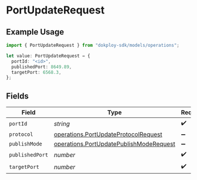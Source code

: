 # PortUpdateRequest

## Example Usage

```typescript
import { PortUpdateRequest } from "dokploy-sdk/models/operations";

let value: PortUpdateRequest = {
  portId: "<id>",
  publishedPort: 8649.89,
  targetPort: 6568.3,
};
```

## Fields

| Field                                                                                              | Type                                                                                               | Required                                                                                           | Description                                                                                        |
| -------------------------------------------------------------------------------------------------- | -------------------------------------------------------------------------------------------------- | -------------------------------------------------------------------------------------------------- | -------------------------------------------------------------------------------------------------- |
| `portId`                                                                                           | *string*                                                                                           | :heavy_check_mark:                                                                                 | N/A                                                                                                |
| `protocol`                                                                                         | [operations.PortUpdateProtocolRequest](../../models/operations/portupdateprotocolrequest.md)       | :heavy_minus_sign:                                                                                 | N/A                                                                                                |
| `publishMode`                                                                                      | [operations.PortUpdatePublishModeRequest](../../models/operations/portupdatepublishmoderequest.md) | :heavy_minus_sign:                                                                                 | N/A                                                                                                |
| `publishedPort`                                                                                    | *number*                                                                                           | :heavy_check_mark:                                                                                 | N/A                                                                                                |
| `targetPort`                                                                                       | *number*                                                                                           | :heavy_check_mark:                                                                                 | N/A                                                                                                |